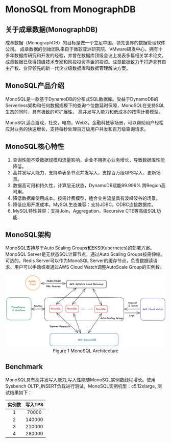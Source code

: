 # MonoSQL from MonographDB

## 关于成章数据(MonographDB)
成章数据（MonographDB）的目标是做一个立足中国，领先世界的数据管理软件公司。
成章数据的创始团队来自于微软亚洲研究院、VMware研发中心，拥有十多年数据库研究和开发的经验，并曾在数据库顶级会议上发表多篇相关学术论文。
成章数据已获得顶级技术专家和风投投资基金的投资。成章数据致力于打造具有自主产权、业界领先的新一代企业级数据库和数据管理解决方案。

## MonoSQL产品介绍
MonoSQL是一款基于DynamoDB的分布式SQL数据库。受益于DynamoDB的Serverless架构和任何数据规模下的查询个位数延时保障，MonoSQL在支持SQL生态的同时，具有极致的可扩展性，
高并发写入能力和低成本的按需计费模型。

MonoSQL适合游戏，社交，电商，Web3，金融科技等场景，可以帮助用户轻松应对业务的快速增长，支持每秒处理百万级用户并发和百万级查询请求。

## MonoSQL核心特性
1. 查询性能不受数据规模和流量影响，企业不用担心业务增长，导致数据库性能降低。
2. 高并发写入能力，支持单表多节点并发写入，支撑百万级QPS写入、更新场景。
3. 数据高可用和持久性，计算层无状态，DynamoDB赋能99.999% 跨Region高可用。
4. 降低数据库使用成本。按需计费模型，适合业务流量具有波峰波谷的场景。
5. 降低应用开发成本。MySQL生态兼容：支持JDBC，ODBC连接数据库。
6. MySQL特性兼容：支持Join，Aggregation，Recursive CTE等高级SQL功能.

## MonoSQL架构
MonoSQL支持基于Auto Scaling Groups和EKS(Kubernetes)的部署方案。MonoSQL Server是无状态SQL计算节点，通过Auto Scaling Groups按需伸缩。可选的，Redis Server可以作为MonoSQL Server的缓存节点，负责数据读请求。用户可以手动或者通过AWS Cloud Watch调整AutoScale Group的实例数。

<p align="center">
<img src="images/monosql.png">
Figure 1 MonoSQL Architecture
</p>

## Benchmark
MonoSQL具有高并发写入能力,写入性能随MonoSQL实例数线程增长。使用Sysbench OLTP_INSERT负载进行测试，MonoSQL实例机型：c5.12xlarge, 测试结果如下：

|  实例数 | 写入TPS |
|  :----: | :----:  |
|   1     | 70000   |
|   2     | 140000  |
|   3     | 210000  |
|   4     | 280000  |
